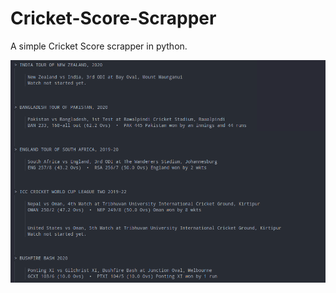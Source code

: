 # Cricket-Score-Scrapper
A simple Cricket Score scrapper in python.


![Screenshot](/screenshot.png?raw=true "Screenshot")
